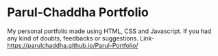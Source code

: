 # Parul-Chaddha Portfolio
My personal portfolio made using HTML, CSS and Javascript.
If you had any kind of doubts, feedbacks or suggestions.
Link- https://parulchaddha.github.io/Parul-Portfolio/
